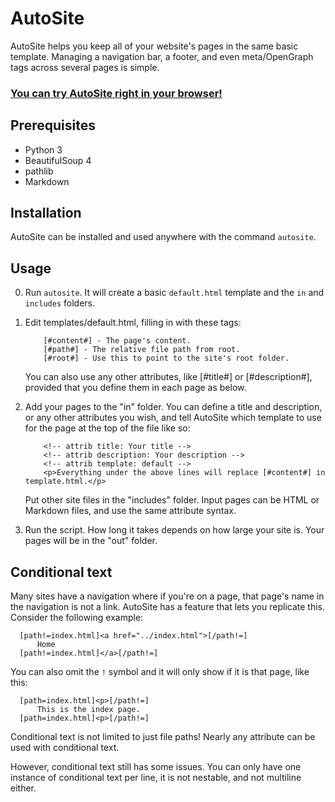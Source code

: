 # AutoSite
AutoSite helps you keep all of your website's pages in the same basic template. Managing a navigation bar, a footer, and even meta/OpenGraph tags across several pages is simple.
### [You can try AutoSite right in your browser!](https://repl.it/@dotcomboom/AutoSite)
## Prerequisites
   - Python 3
   - BeautifulSoup 4
   - pathlib
   - Markdown

## Installation
AutoSite can be installed and used anywhere with the command `autosite`.
## Usage
0. Run `autosite`. It will create a basic `default.html` template and the `in` and `includes` folders.
1. Edit templates/default.html, filling in with these tags:

           [#content#] - The page's content.
           [#path#] - The relative file path from root.
           [#root#] - Use this to point to the site's root folder.
           
   You can also use any other attributes, like [#title#] or [#description#], provided that you define them in each page as below.
           
2. Add your pages to the "in" folder.
      You can define a title and description, or any other attributes you wish, and tell AutoSite which template to use for the page at the top of the file like so:
           
           <!-- attrib title: Your title -->
           <!-- attrib description: Your description -->
           <!-- attrib template: default -->
           <p>Everything under the above lines will replace [#content#] in template.html.</p>
              
    Put other site files in the "includes" folder. Input pages can be HTML or Markdown files, and use the same attribute syntax.
    
3. Run the script. How long it takes depends on how large your site is. Your pages will be in the "out" folder.
## Conditional text
Many sites have a navigation where if you're on a page, that page's name in the navigation is not a link. AutoSite has a feature that lets you replicate this. Consider the following example:
	
      [path!=index.html]<a href="../index.html">[/path!=]
          Home
      [path!=index.html]</a>[/path!=]
	
You can also omit the `!` symbol and it will only show if it is that page, like this:

      [path=index.html]<p>[/path!=]
          This is the index page.
      [path=index.html]<p>[/path!=]
	
Conditional text is not limited to just file paths! Nearly any attribute can be used with conditional text.

However, conditional text still has some issues. You can only have one instance of conditional text per line, it is not nestable, and not multiline either.
